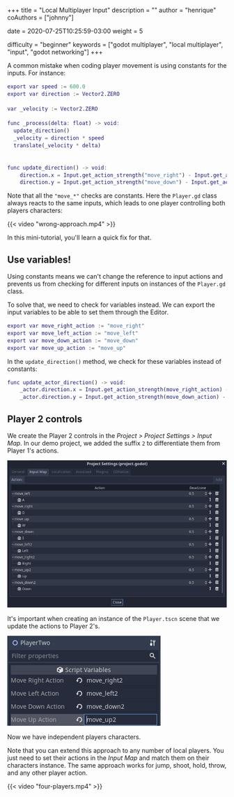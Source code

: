 +++
title = "Local Multiplayer Input"
description = ""
author = "henrique"
coAuthors = ["johnny"]

date = 2020-07-25T10:25:59-03:00
weight = 5

difficulty = "beginner"
keywords = ["godot multiplayer", "local multiplayer", "input", "godot networking"]
+++

A common mistake when coding player movement is using constants for the inputs. For instance:

```gd
export var speed := 600.0
export var direction := Vector2.ZERO

var _velocity := Vector2.ZERO

func _process(delta: float) -> void:
  update_direction()
  _velocity = direction * speed
  translate(_velocity * delta)


func update_direction() -> void:
	direction.x = Input.get_action_strength("move_right") - Input.get_action_strength("move_left")
	direction.y = Input.get_action_strength("move_down") - Input.get_action_strength("move_up")
```

Note that all the `"move_*"` checks are constants. Here the `Player.gd` class always reacts to the same inputs, which leads to one player controlling both players characters:

{{< video "wrong-approach.mp4" >}}

In this mini-tutorial, you'll learn a quick fix for that.

## Use variables!

Using constants means we can't change the reference to input actions and prevents us from checking for different inputs on instances of the `Player.gd` class.

To solve that, we need to check for variables instead. We can export the input variables to be able to set them through the Editor.

```gd
export var move_right_action := "move_right"
export var move_left_action := "move_left"
export var move_down_action := "move_down"
export var move_up_action := "move_up"
```

In the `update_direction()` method, we check for these variables instead of constants:

```gd
func update_actor_direction() -> void:
	_actor.direction.x = Input.get_action_strength(move_right_action) - Input.get_action_strength(move_left_action)
	_actor.direction.y = Input.get_action_strength(move_down_action) - Input.get_action_strength(move_up_action)
```

## Player 2 controls

We create the Player 2 controls in the _Project > Project Settings > Input Map_. In our demo project, we added the suffix `2` to differentiate them from Player 1's actions.

![Players input map](01.players-input.png)

It's important when creating an instance of the `Player.tscn` scene that we update the actions to Player 2's.

![Player 2 input variables](02.player2-inspector.png)

Now we have independent players characters. 

Note that you can extend this approach to any number of local players. You just need to set their actions in the _Input Map_ and match them on their characters instance. The same approach works for jump, shoot, hold, throw, and any other player action.

{{< video "four-players.mp4" >}}
